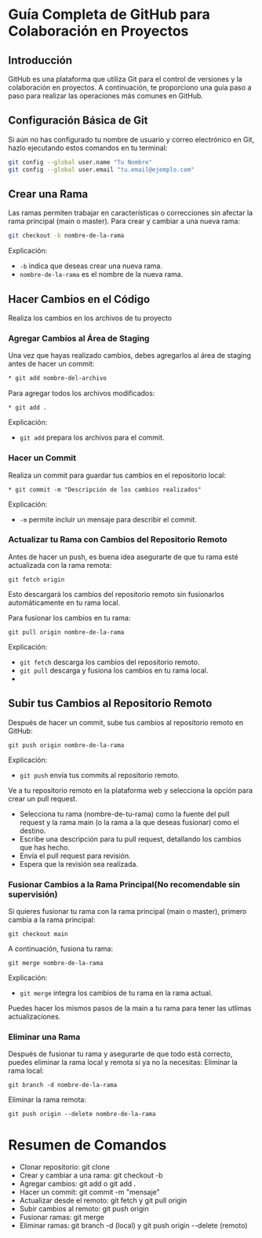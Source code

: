 # Guía Completa de GitHub para Colaboración en Proyectos

## Introducción

GitHub es una plataforma que utiliza Git para el control de versiones y la colaboración en proyectos. A continuación, te proporciono una guía paso a paso para realizar las operaciones más comunes en GitHub.

## Configuración Básica de Git

Si aún no has configurado tu nombre de usuario y correo electrónico en Git, hazlo ejecutando estos comandos en tu terminal:
```bash
git config --global user.name "Tu Nombre"
git config --global user.email "tu.email@ejemplo.com" 
```
## Crear una Rama
Las ramas permiten trabajar en características o correcciones sin afectar la rama principal (main o master). Para crear y cambiar a una nueva rama:
```bash
git checkout -b nombre-de-la-rama 
```
Explicación:

* `-b` indica que deseas crear una nueva rama.
* `nombre-de-la-rama` es el nombre de la nueva rama.

## Hacer Cambios en el Código

Realiza los cambios en los archivos de tu proyecto

### Agregar Cambios al Área de Staging

Una vez que hayas realizado cambios, debes agregarlos al área de staging antes de hacer un commit:
```bash
* git add nombre-del-archivo
```
  Para agregar todos los archivos modificados:
```
* git add .
```
  Explicación:
* `git add` prepara los archivos para el commit.

### Hacer un Commit
  Realiza un commit para guardar tus cambios en el repositorio local:
```
* git commit -m "Descripción de los cambios realizados"
```
  Explicación:
* `-m` permite incluir un mensaje para describir el commit.

### Actualizar tu Rama con Cambios del Repositorio Remoto

Antes de hacer un push, es buena idea asegurarte de que tu rama esté actualizada con la rama remota:
```
git fetch origin
```
  Esto descargará los cambios del repositorio remoto sin fusionarlos automáticamente en tu rama local.

  Para fusionar los cambios en tu rama:
```
git pull origin nombre-de-la-rama
```
  Explicación:
* `git fetch` descarga los cambios del repositorio remoto.
* `git pull` descarga y fusiona los cambios en tu rama local.
* 
## Subir tus Cambios al Repositorio Remoto

Después de hacer un commit, sube tus cambios al repositorio remoto en GitHub:
```
git push origin nombre-de-la-rama
```
  Explicación:
* `git push` envía tus commits al repositorio remoto.

Ve a tu repositorio remoto en la plataforma web y selecciona la opción para crear un pull request.

- Selecciona tu rama (nombre-de-tu-rama) como la fuente del pull request y la rama main (o la rama a la que deseas fusionar) como el destino.
- Escribe una descripción para tu pull request, detallando los cambios que has hecho.
- Envía el pull request para revisión.
- Espera que la revisión sea realizada.

### Fusionar Cambios a la Rama Principal(No recomendable sin supervisión)

Si quieres fusionar tu rama con la rama principal (main o master), primero cambia a la rama principal:
```
git checkout main
```
  A continuación, fusiona tu rama:
```
git merge nombre-de-la-rama
```
  Explicación:

* `git merge` integra los cambios de tu rama en la rama actual.

Puedes hacer los mismos pasos de la main a tu rama para tener las utlimas actualizaciones.

### Eliminar una Rama

Después de fusionar tu rama y asegurarte de que todo está correcto, puedes eliminar la rama local y remota si ya no la necesitas:
Eliminar la rama local:
```
git branch -d nombre-de-la-rama
```
  Eliminar la rama remota:
```
git push origin --delete nombre-de-la-rama
```
# Resumen de Comandos
- Clonar repositorio: git clone
- Crear y cambiar a una rama: git checkout -b
- Agregar cambios: git add o git add .
- Hacer un commit: git commit -m "mensaje"
- Actualizar desde el remoto: git fetch y git pull origin
- Subir cambios al remoto: git push origin
- Fusionar ramas: git merge
- Eliminar ramas: git branch -d (local) y git push origin --delete (remoto)
